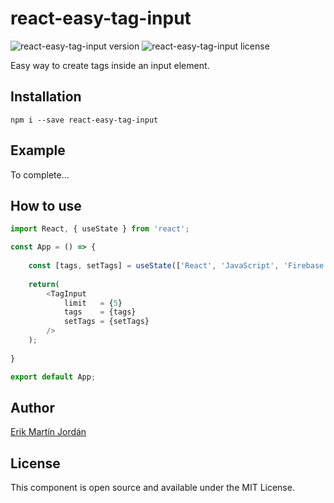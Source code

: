 # react-easy-tag-input

![react-easy-tag-input version](https://img.shields.io/npm/v/react-easy-tag-input)
![react-easy-tag-input license](https://img.shields.io/npm/l/react-easy-tag-input)

Easy way to create tags inside an input element.

## Installation

```
npm i --save react-easy-tag-input
```

## Example

To complete...

## How to use

```javascript
import React, { useState } from 'react';

const App = () => {
    
    const [tags, setTags] = useState(['React', 'JavaScript', 'Firebase']);
    
    return(
        <TagInput
            limit   = {5}
            tags    = {tags}
            setTags = {setTags}
        />
    );
    
}

export default App;
```

## Author

[Erik Martín Jordán](https://erikmartinjordan.com)

## License

This component is open source and available under the MIT License.
